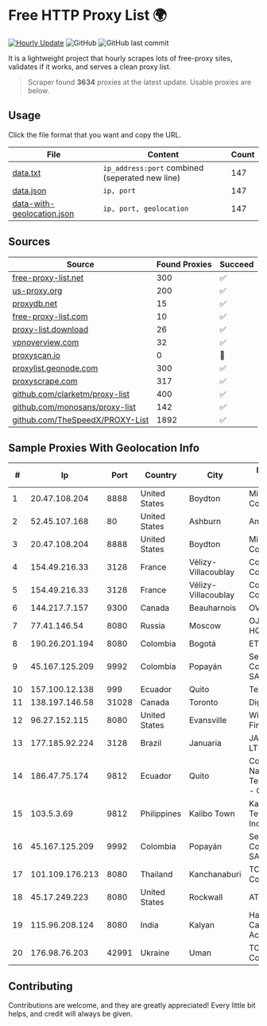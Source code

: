 
# Free HTTP Proxy List 🌍

[![Hourly Update](https://github.com/mertguvencli/http-proxy-list/actions/workflows/main.yml/badge.svg?branch=main)](https://github.com/mertguvencli/http-proxy-list/actions/workflows/main.yml)
![GitHub](https://img.shields.io/github/license/mertguvencli/http-proxy-list)
![GitHub last commit](https://img.shields.io/github/last-commit/mertguvencli/http-proxy-list)

It is a lightweight project that hourly scrapes lots of free-proxy sites, validates if it works, and serves a clean proxy list.


> Scraper found **3634** proxies at the latest update. Usable proxies are below.

## Usage

Click the file format that you want and copy the URL.


|File|Content|Count|
|----|-------|-----|
|[data.txt](https://raw.githubusercontent.com/mertguvencli/http-proxy-list/main/proxy-list/data.txt)|`ip_address:port` combined (seperated new line)|147|
|[data.json](https://raw.githubusercontent.com/mertguvencli/http-proxy-list/main/proxy-list/data.json)|`ip, port`|147|
|[data-with-geolocation.json](https://raw.githubusercontent.com/mertguvencli/http-proxy-list/main/proxy-list/data-with-geolocation.json)|`ip, port, geolocation`|147|

## Sources

|Source|Found Proxies|Succeed|
|------|-------------|-------|
|[free-proxy-list.net](https://free-proxy-list.net)|300|✅|
|[us-proxy.org](https://www.us-proxy.org)|200|✅|
|[proxydb.net](http://proxydb.net)|15|✅|
|[free-proxy-list.com](https://free-proxy-list.com/?page=&port=&type%5B%5D=http&type%5B%5D=https&up_time=0&search=Search)|10|✅|
|[proxy-list.download](https://www.proxy-list.download/HTTP)|26|✅|
|[vpnoverview.com](https://vpnoverview.com/privacy/anonymous-browsing/free-proxy-servers)|32|✅|
|[proxyscan.io](https://www.proxyscan.io)|0|🚫|
|[proxylist.geonode.com](https://proxylist.geonode.com/api/proxy-list?limit=300&page=1&sort_by=lastChecked&sort_type=desc&protocols=http,https)|300|✅|
|[proxyscrape.com](https://api.proxyscrape.com/v2/?request=displayproxies&protocol=http&timeout=10000&country=all&ssl=all&anonymity=all)|317|✅|
|[github.com/clarketm/proxy-list](https://raw.githubusercontent.com/clarketm/proxy-list/master/proxy-list-raw.txt)|400|✅|
|[github.com/monosans/proxy-list](https://raw.githubusercontent.com/monosans/proxy-list/main/proxies/http.txt)|142|✅|
|[github.com/TheSpeedX/PROXY-List](https://raw.githubusercontent.com/TheSpeedX/PROXY-List/master/http.txt)|1892|✅|


## Sample Proxies With Geolocation Info

|#|Ip|Port|Country|City|Internet Service Provider|
|-|--|----|-------|----|-------------------------|
|1|20.47.108.204|8888|United States|Boydton|Microsoft Corporation|
|2|52.45.107.168|80|United States|Ashburn|Amazon.com, Inc.|
|3|20.47.108.204|8888|United States|Boydton|Microsoft Corporation|
|4|154.49.216.33|3128|France|Vélizy-Villacoublay|Cogent Communications|
|5|154.49.216.33|3128|France|Vélizy-Villacoublay|Cogent Communications|
|6|144.217.7.157|9300|Canada|Beauharnois|OVH SAS|
|7|77.41.146.54|8080|Russia|Moscow|OJSC Vimpelcom HQ|
|8|190.26.201.194|8080|Colombia|Bogotá|ETB - Colombia|
|9|45.167.125.209|9992|Colombia|Popayán|Sepcom Comunicaciones SAS|
|10|157.100.12.138|999|Ecuador|Quito|Telconet S.A|
|11|138.197.146.58|31028|Canada|Toronto|DigitalOcean, LLC|
|12|96.27.152.115|8080|United States|Evansville|WideOpenWest Finance LLC|
|13|177.185.92.224|3128|Brazil|Januaria|JANAJÔ SERVIÔOS LTDA|
|14|186.47.75.174|9812|Ecuador|Quito|Corporacion Nacional De Telecomunicaciones - CNT EP|
|15|103.5.3.69|9812|Philippines|Kalibo Town|Kalibo Cable Television Network Inc|
|16|45.167.125.209|9992|Colombia|Popayán|Sepcom Comunicaciones SAS|
|17|101.109.176.213|8080|Thailand|Kanchanaburi|TOT Public Company Limited|
|18|45.17.249.223|8080|United States|Rockwall|AT&T Services, Inc.|
|19|115.96.208.124|8080|India|Kalyan|Hathway IP over Cable Internet Access|
|20|176.98.76.203|42991|Ukraine|Uman|TOV TV&Radio Company 'TIM'|



## Contributing

Contributions are welcome, and they are greatly appreciated! Every
little bit helps, and credit will always be given.

